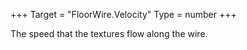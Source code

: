 +++
Target = "FloorWire.Velocity"
Type = number
+++

The speed that the textures flow along the wire.